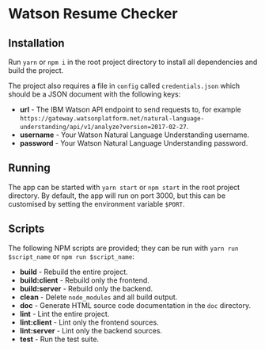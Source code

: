 # Watson Resume Checker

## Installation

Run `yarn` or `npm i` in the root project directory to install all dependencies
and build the project.

The project also requires a file in `config` called `credentials.json`
which should be a JSON document with the following keys:

 * **url** - The IBM Watson API endpoint to send requests to, for example
   `https://gateway.watsonplatform.net/natural-language-understanding/api/v1/analyze?version=2017-02-27`.
 * **username** - Your Watson Natural Language Understanding username.
 * **password** - Your Watson Natural Language Understanding password.

## Running

The app can be started with `yarn start` or `npm start` in the root project
directory. By default, the app will run on port 3000, but this can be customised
by setting the environment variable `$PORT`.

## Scripts

The following NPM scripts are provided; they can be run with `yarn run
$script_name` or `npm run $script_name`:

 * **build** - Rebuild the entire project.
 * **build:client** - Rebuild only the frontend.
 * **build:server** - Rebuild only the backend.
 * **clean** - Delete `node_modules` and all build output.
 * **doc** - Generate HTML source code documentation in the `doc` directory.
 * **lint** - Lint the entire project.
 * **lint:client** - Lint only the frontend sources.
 * **lint:server** - Lint only the backend sources.
 * **test** - Run the test suite.
